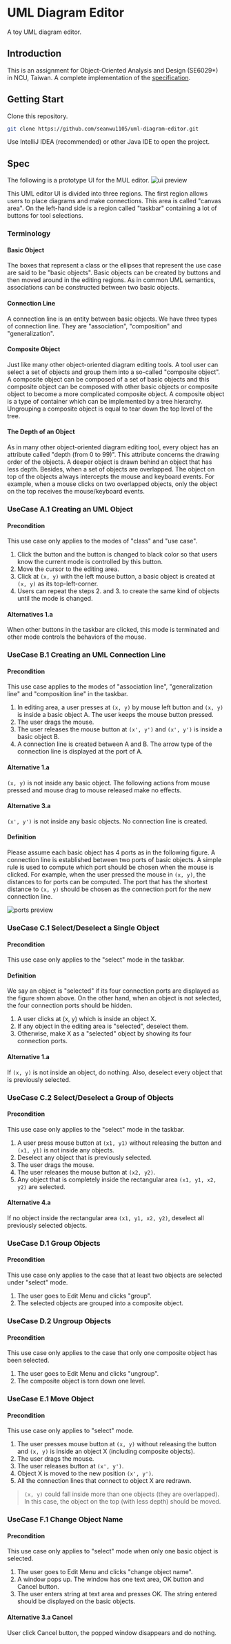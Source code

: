 # UML Diagram Editor

A toy UML diagram editor.

## Introduction

This is an assignment for Object-Oriented Analysis and Design (SE6029*) in NCU, Taiwan. A complete implementation of the [specification](#Spec).

## Getting Start

Clone this repository.

``` bash
git clone https://github.com/seanwu1105/uml-diagram-editor.git
```

Use IntelliJ IDEA (recommended) or other Java IDE to open the project.

## Spec

The following is a prototype UI for the MUL editor.
![ui preview](https://i.imgur.com/syXfSsS.png)

This UML editor UI is divided into three regions. The first region allows users to place diagrams and make connections. This area is called "canvas area". On the left-hand side is a region called "taskbar" containing a lot of buttons for tool selections.

### Terminology

#### Basic Object

The boxes that represent a class or the ellipses that represent the use case are said to be "basic objects". Basic objects can be created by buttons and then moved around in the editing regions. As in common UML semantics, associations can be constructed between two basic objects.

#### Connection Line

A connection line is an entity between basic objects. We have three types of connection line. They are "association", "composition" and "generalization".

#### Composite Object

Just like many other object-oriented diagram editing tools. A tool user can select a set of objects and group them into a so-called "composite object". A composite object can be composed of a set of basic objects and this composite object can be composed with other basic objects or composite object to become a more complicated composite object. A composite object is a type of container which can be implemented by a tree hierarchy. Ungrouping a composite object is equal to tear down the top level of the tree.

#### The Depth of an Object

As in many other object-oriented diagram editing tool, every object has an attribute called "depth (from 0 to 99)". This attribute concerns the drawing order of the objects. A deeper object is drawn behind an object that has less depth. Besides, when a set of objects are overlapped. The object on top of the objects always intercepts the mouse and keyboard events. For example, when a mouse clicks on two overlapped objects, only the object on the top receives the mouse/keyboard events.

### UseCase A.1 Creating an UML Object

#### Precondition

This use case only applies to the modes of "class" and "use case".

1. Click the button and the button is changed to black color so that users know the current mode is controlled by this button.
2. Move the cursor to the editing area.
3. Click at `(x, y)` with the left mouse button, a basic object is created at `(x, y)` as its top-left-corner.
4. Users can repeat the steps 2. and 3. to create the same kind of objects until the mode is changed.

#### Alternatives 1.a

When other buttons in the taskbar are clicked, this mode is terminated and other mode controls the behaviors of the mouse.

### UseCase B.1 Creating an UML Connection Line

#### Precondition

This use case applies to the modes of "association line", "generalization line" and "composition line" in the taskbar.

1. In editing area, a user presses at `(x, y)` by mouse left button and `(x, y)` is inside a basic object A. The user keeps the mouse button pressed.
2. The user drags the mouse.
3. The user releases the mouse button at `(x', y')` and `(x', y')` is inside a basic object B.
4. A connection line is created between A and B. The arrow type of the connection line is displayed at the port of A.

#### Alternative 1.a

`(x, y)` is not inside any basic object. The following actions from mouse pressed and mouse drag to mouse released make no effects.

#### Alternative 3.a

`(x', y')` is not inside any basic objects. No connection line is created.

#### Definition

Please assume each basic object has 4 ports as in the following figure. A connection line is established between two ports of basic objects. A simple rule is used to compute which port should be chosen when the mouse is clicked. For example, when the user pressed the mouse in `(x, y)`, the distances to for ports can be computed. The port that has the shortest distance to `(x, y)` should be chosen as the connection port for the new connection line.

![ports preview](https://i.imgur.com/RzzWWgO.png)

### UseCase C.1 Select/Deselect a Single Object

#### Precondition

This use case only applies to the "select" mode in the taskbar.

#### Definition

We say an object is "selected" if its four connection ports are displayed as the figure shown above. On the other hand, when an object is not selected, the four connection ports should be hidden.

1. A user clicks at (x, y) which is inside an object X.
2. If any object in the editing area is "selected", deselect them.
3. Otherwise, make X as a "selected" object by showing its four connection ports.

#### Alternative 1.a

If `(x, y)` is not inside an object, do nothing. Also, deselect every object that is previously selected.

### UseCase C.2 Select/Deselect a Group of Objects

#### Precondition

This use case only applies to the "select" mode in the taskbar.

1. A user press mouse button at `(x1, y1)` without releasing the button and `(x1, y1)` is not inside any objects.
2. Deselect any object that is previously selected.
3. The user drags the mouse.
4. The user releases the mouse button at `(x2, y2)`.
5. Any object that is completely inside the rectangular area `(x1, y1, x2, y2)` are selected.

#### Alternative 4.a

If no object inside the rectangular area `(x1, y1, x2, y2)`, deselect all previously selected objects.

### UseCase D.1 Group Objects

#### Precondition

This use case only applies to the case that at least two objects are selected under "select" mode.

1. The user goes to Edit Menu and clicks "group".
2. The selected objects are grouped into a composite object.

### UseCase D.2 Ungroup Objects

#### Precondition

This use case only applies to the case that only one composite object has been selected.

1. The user goes to Edit Menu and clicks "ungroup".
2. The composite object is torn down one level.

### UseCase E.1 Move Object

#### Precondition

This use case only applies to "select" mode.

1. The user presses mouse button at `(x, y)` without releasing the button and `(x, y)` is inside an object X (including composite objects).
2. The user drags the mouse.
3. The user releases button at `(x', y')`.
4. Object X is moved to the new position `(x', y')`.
5. All the connection lines that connect to object X are redrawn.

> `(x, y)` could fall inside more than one objects (they are overlapped). In this case, the object on the top (with less depth) should be moved.

### UseCase F.1 Change Object Name

#### Precondition

This use case only applies to "select" mode when only one basic object is selected.

1. The user goes to Edit Menu and clicks "change object name".
2. A window pops up. The window has one text area, OK button and Cancel button.
3. The user enters string at text area and presses OK. The string entered should be displayed on the basic objects.

#### Alternative 3.a Cancel
User click Cancel button, the popped window disappears and do nothing.